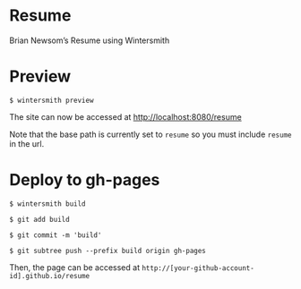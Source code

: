 # Resume

Brian Newsom’s Resume using Wintersmith


# Preview

	$ wintersmith preview

The site can now be accessed at [http://localhost:8080/resume](http://localhost:8080/resume)

Note that the base path is currently set to `resume` so you must include `resume` in the url.

# Deploy to gh-pages

	$ wintersmith build

	$ git add build

	$ git commit -m 'build'	

	$ git subtree push --prefix build origin gh-pages

Then, the page can be accessed at `http://[your-github-account-id].github.io/resume`


